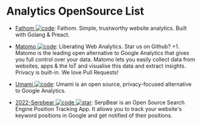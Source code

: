 # Analytics OpenSource List

- [Fathom ![code](https://martrix-usa.oss-accelerate.aliyuncs.com/logo/code.svg)](https://github.com/usefathom/fathom): Fathom. Simple, trustworthy website analytics. Built with Golang & Preact.

- [Matomo ![code](https://martrix-usa.oss-accelerate.aliyuncs.com/logo/code.svg)](https://github.com/matomo-org/matomo): Liberating Web Analytics. Star us on Github? +1. Matomo is the leading open alternative to Google Analytics that gives you full control over your data. Matomo lets you easily collect data from websites, apps & the IoT and visualise this data and extract insights. Privacy is built-in. We love Pull Requests!

- [Umami ![code](https://martrix-usa.oss-accelerate.aliyuncs.com/logo/code.svg)](https://umami.is/): Umami is an open source, privacy-focused alternative to Google Analytics.

- [2022-Serpbear ![code](https://martrix-usa.oss-accelerate.aliyuncs.com/logo/code.svg) ![star](https://img.shields.io/github/stars/2022-towfiqi/serpbear)](https://github.com/2022-towfiqi/serpbear): SerpBear is an Open Source Search Engine Position Tracking App. It allows you to track your website's keyword positions in Google and get notified of their positions.

